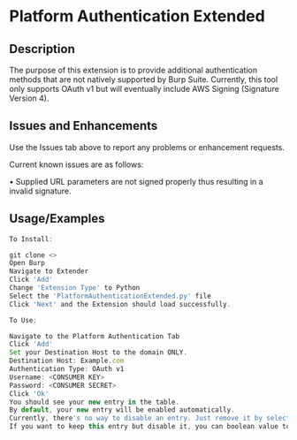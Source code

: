 # Platform Authentication Extended

## Description


The purpose of this extension is to provide additional authentication methods that are not natively supported by Burp Suite. 
Currently, this tool only supports OAuth v1 but will eventually include AWS Signing (Signature Version 4).


## Issues and Enhancements

Use the Issues tab above to report any problems or enhancement requests.

Current known issues are as follows:

 • Supplied URL parameters are not signed properly thus resulting in a invalid signature. 

## Usage/Examples

```javascript
To Install:

git clone <>
Open Burp
Navigate to Extender
Click 'Add'
Change 'Extension Type' to Python
Select the 'PlatformAuthenticationExtended.py' file
Click 'Next' and the Extension should load successfully. 

To Use:

Navigate to the Platform Authentication Tab
Click 'Add' 
Set your Destination Host to the domain ONLY. 
Destination Host: Example.com
Authentication Type: OAuth v1 
Username: <CONSUMER KEY>
Password: <CONSUMER SECRET>
Click 'Ok' 
You should see your new entry in the table. 
By default, your new entry will be enabled automatically. 
Currently, there's no way to disable an entry. Just remove it by select the row and clicking 'Remove'
If you want to keep this entry but disable it, you can boolean value to false through the platformAuthentication.json file. 
```




